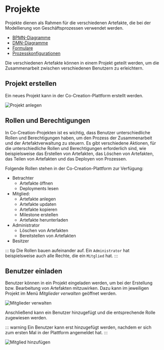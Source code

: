 # Projekte

Projekte dienen als Rahmen für die verschiedenen Artefakte, die bei der Modellierung von Geschäftsprozessen verwendet
werden.

- [BPMN-Diagramme](/modeling/processes/modeling/)
- [DMN-Diagramme](https://docs.camunda.org/manual/7.19/reference/dmn/)
- [Formulare](/modeling/forms/)
- [Prozesskonfigurationen](/modeling/processes/config/)

Die verschiedenen Artefakte können in einem Projekt geteilt werden, um die Zusammenarbeit zwischen verschiedenen
Benutzern zu erleichtern.

## Projekt erstellen

Ein neues Projekt kann in der Co-Creation-Plattform erstellt werden.

![Projekt anlegen](~@source/modeling/plattform/project/create.png)

## Rollen und Berechtigungen

In Co-Creation-Projekten ist es wichtig, dass Benutzer unterschiedliche Rollen und Berechtigungen haben, um den Prozess
der Zusammenarbeit und der Artefaktverwaltung zu steuern. Es gibt verschiedene Aktionen, für die unterschiedliche Rollen
und Berechtigungen erforderlich sind, wie beispielsweise das Erstellen von Artefakten, das Löschen von Artefakten, das
Teilen von Artefakten und das Deployen von Prozessen.

Folgende Rollen stehen in der Co-Creation-Plattform zur Verfügung:

- Betrachter
    - Artefakte öffnen
    - Deployments lesen
- Mitglied:
    - Artefakte anlegen
    - Artefakte updaten
    - Artefakte kopieren
    - Milestone erstellen
    - Artefakte herunterladen
- Administrator
    - Löschen von Artefakten
    - Bereitstellen von Artefakten
- Besitzer

::: tip
Die Rollen bauen aufeinander auf.
Ein ``Administrator`` hat beispielsweise auch alle Rechte, die ein ``Mitglied`` hat.
:::

## Benutzer einladen

Benutzer können in ein Projekt eingeladen werden, um bei der Erstellung bzw. Bearbeitung von Artefakten mitzuwirken.
Dazu kann im jeweiligen Projekt im Menü *Mitglieder verwalten* geöffnet werden.

![Mitglieder verwalten](~@source/modeling/plattform/project/members.png)

Anschließend kann ein Benutzer hinzugefügt und die entsprechende Rolle zugewiesen werden.

::: warning
Ein Benutzer kann erst hinzugefügt werden, nachdem er sich zum ersten Mal in der Plattform angemeldet hat.
:::

![Mitglied hinzufügen](~@source/modeling/plattform/project/add_member.png)


